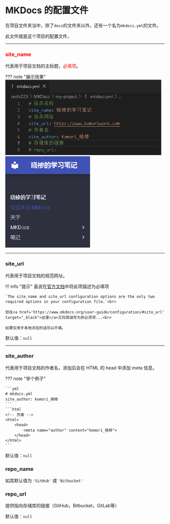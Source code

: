 # MKDocs 的配置文件

在项目文件夹当中，除了`docs`的文件夹以外，还有一个名为`mkdocs.yml`的文件。

此文件就是这个项目的配置文件，

---
### <font color=red>site_name</font>
代表用于项目文档的主标题，<font color=red>必填项</font>。

??? note "展示效果"
    ![](./File/3-configFile/siteName-1.png)
    ![](./File/3-configFile/siteName-2.png)

---
### site_url
代表用于项目文档的规范网址。

!!! info "提示"
    虽说在<a href='https://www.mkdocs.org/getting-started/#creating-a-new-project' target="_black">官方文档</a>中将此项描述为必填项<br>

    `The site_name and site_url configuration options are the only two required options in your configuration file.`<br>

    但在<a href='https://www.mkdocs.org/user-guide/configuration/#site_url' target="_black">这里</a>又将其描写为非必须项...<br>

    如果仅用于本地浏览的话可以不填。

默认值：`null`

---
### site_author
代表用于项目文档的作者名，添加后会在 HTML 的 head 中添加 meta 信息。

??? note "举个例子"

    ```yml
    # mkdocs.yml
    site_author: komori_晓椮
    ```
    ```html
    <!-- 页面 -->
    <html>
        <head>
            <meta name="author" content="komori_晓椮">
        </head>
    </html>
    ```

默认值：`null`

### repo_name


如其默认值为 `'GitHub'` 或 `'Bitbucket'`

### repo_url
提供指向存储库的链接（GitHub，Bitbucket，GitLab等）

默认值：`null`

